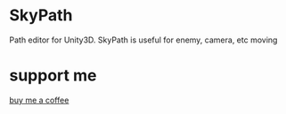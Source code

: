 # SkyPath
Path editor for Unity3D. SkyPath is useful for enemy, camera, etc moving

# support me
[buy me a coffee](https://www.buymeacoffee.com/skyzero)
